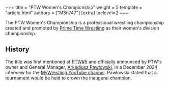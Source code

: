 +++
title = "PTW Women's Championship"
weight = 5
template = "article.html"
authors = ["M3n747"]
[extra]
toclevel=2
+++

The PTW Women's Championship is a professional wrestling championship created and promoted by [Prime Time Wrestling](@/o/ptw.md) as their women's division championship.

<!-- more -->

## History

The title was first mentioned af [PTW#5](@/e/ptw/2024-02-03-ptw-5-gold-rush.md) and officially announced by PTW's owner and General Manager, [Arkadiusz Pawłowski](@/w/pan-pawlowski.md), in a December 2024 interview for the [MyWrestling YouTube channel][pawłowski-my-wrestling-live]. Pawłowski stated that a tournament would be held to crown the inaugural champion.

[pawłowski-my-wrestling-live]: https://www.youtube.com/watch?v=D4kwKCFbY9c